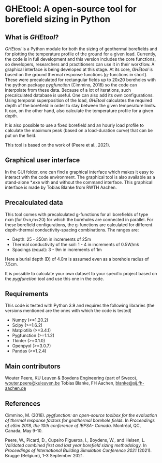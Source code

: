 # GHEtool: A open-source tool for borefield sizing in Python


## What is *GHEtool*?
*GHEtool* is a Python module for both the sizing of geothermal borefields and for plotting the temperature profile of the ground for a given load. Currently, the code is in full development and this version includes the core functions, so developers, researchers and practitioners can use it in their workflow. A graphical interface is being developed at this stage.
At its core, *GHEtool* is based on the ground thermal response functions (g-functions in short). These were precalculated for rectangular fields up to 20x20 boreholes with the python package *pygfunction* (Cimmino, 2018) so the code can interpolate from these data. Because of a lot of iterations, such precalculated database is useful. One can also add its own configurations.
Using temporal superposition of the load, *GHEtool* calculates the required depth of the borefield in order to stay between the given temperature limits. It can, on the other hand, also calculate the temperature profile for a given depth. 

It is also possible to use a fixed borefield and an hourly load profile to calculate the maximum peak (based on a load-duration curve) that can be put on the field.

This tool is based on the work of (Peere et al., 2021).

## Graphical user interface
In the GUI folder, one can find a graphical interface which makes it easy to interact with the code environment. The graphical tool is also available as a stand-alone *.exe with and without the command interface.
This graphical interface is made by Tobias Blanke from RWTH Aachen. 

## Precalculated data
This tool comes with precalculated g-functions for all borefields of type nxm (for 0<n,m<20) for which the boreholes are connected in parallel. For these borefield configurations, the g-functions are calculated for different depth-thermal conductivity-spacing combinations. The ranges are:

* Depth: 25 - 350m in increments of 25m
* Thermal conductivity of the soil: 1 - 4 in increments of 0.5W/mk
* Spacings (equal): 3 - 9m in increments of 1m

Here a burial depth (D) of 4.0m is assumed even as a borehole radius of 7.5cm.

It is possible to calculate your own dataset to your specific project based on the *pygfunction* tool and use this one in the code.

## Requirements
This code is tested with Python 3.9 and requires the following libraries (the versions mentioned are the ones with which the code is tested)

* Numpy (>=1.20.2)
* Scipy (>=1.6.2)
* Matplotlib (>=3.4.1)
* Pygfunction (>=1.1.2)
* Tkinter (>=0.1.0)
* Openpyxl (>=3.0.7)
* Pandas (>=1.2.4)

## Main contributors
Wouter Peere, KU Leuven & Boydens Engineering (part of Sweco), wouter.peere@kuleuven.be
Tobias Blanke, FH Aachen, blanke@sij.fh-aachen.de

## References
Cimmino, M. (2018). _pygfunction: an open-source toolbox for the evaluation of thermal response factors for geothermal borehole fields_. In _Proceedings of eSim 2018, the 10th conference of IBPSA- Canada_. Montréal, QC, Canada, May 9-10.

Peere, W., Picard, D., Cupeiro Figueroa, I., Boydens, W., and Helsen, L. _Validated combined first and last year borefield sizing methodology._ In _Proceedings of International Building Simulation Conference 2021_ (2021). Brugge (Belgium), 1-3 September 2021.
